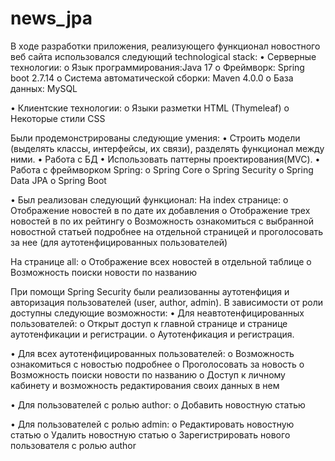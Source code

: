 # news_jpa
В ходе разработки приложения, реализующего функционал новостного веб сайта использовался следующий technological stack:
• Серверные технологии: 
o Язык программирования:Java 17 
o Фреймворк: Spring boot 2.7.14 
o Система автоматической сборки: Maven 4.0.0 
o База данных: MySQL

• Клиентские технологии: 
o Языки разметки HTML (Thymeleaf)
o Некоторые стили CSS

Были продемонстрированы следующие умения:
• Строить модели (выделять классы, интерфейсы, их связи), разделять функционал между ними. 
• Работа с БД
• Использовать паттерны проектирования(MVC).
• Работа с фреймворком Spring:
o Spring Core
o Spring Security
o Spring Data JPA
o Spring Boot

• Был реализован следующий функционал:
На index странице:
o Отображение новостей в по дате их добавления
o Отображение трех новостей в по их рейтингу
o Возможность ознакомиться с выбранной новостной статьей подробнее на отдельной страницей и проголосовать за нее (для аутотенфицированных пользователей)

На странице all:
o Отображение всех новостей в отдельной таблице
o Возможность поиски новости по названию

При помощи Spring Security были реализованны аутотенфиция и авторизация пользователей (user, author, admin). 
В зависимости от роли доступны следующие возможности:
• Для неавтотенфицированных пользователей:
o Открыт доступ к главной странице и странице аутотенфикации и регистрации.
o Аутотенфикация и регистрация.

• Для всех аутотенфицированных пользователей:
o Возможность ознакомиться с новостью подробнее
o Проголосовать за новость
o Возможность поиски новости по названию
o Доступ к личному кабинету и возможность редактирования своих данных в нем

• Для пользователей с ролью author:
o Добавить новостную статью

• Для пользователей с ролью admin:
o Редактировать новостную статью
o Удалить новостную статью
o Зарегистрировать нового пользователя с ролью author




